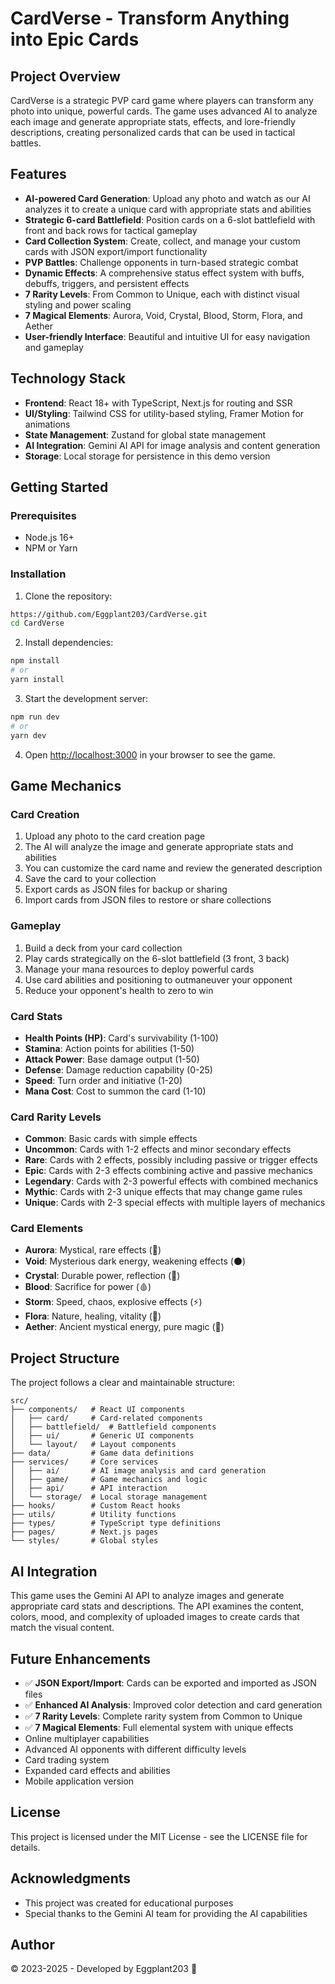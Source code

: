 # CardVerse - Transform Anything into Epic Cards

## Project Overview

CardVerse is a strategic PVP card game where players can transform any photo into unique, powerful cards. The game uses advanced AI to analyze each image and generate appropriate stats, effects, and lore-friendly descriptions, creating personalized cards that can be used in tactical battles.

## Features

- **AI-powered Card Generation**: Upload any photo and watch as our AI analyzes it to create a unique card with appropriate stats and abilities
- **Strategic 6-card Battlefield**: Position cards on a 6-slot battlefield with front and back rows for tactical gameplay
- **Card Collection System**: Create, collect, and manage your custom cards with JSON export/import functionality
- **PVP Battles**: Challenge opponents in turn-based strategic combat
- **Dynamic Effects**: A comprehensive status effect system with buffs, debuffs, triggers, and persistent effects
- **7 Rarity Levels**: From Common to Unique, each with distinct visual styling and power scaling
- **7 Magical Elements**: Aurora, Void, Crystal, Blood, Storm, Flora, and Aether
- **User-friendly Interface**: Beautiful and intuitive UI for easy navigation and gameplay

## Technology Stack

- **Frontend**: React 18+ with TypeScript, Next.js for routing and SSR
- **UI/Styling**: Tailwind CSS for utility-based styling, Framer Motion for animations
- **State Management**: Zustand for global state management
- **AI Integration**: Gemini AI API for image analysis and content generation
- **Storage**: Local storage for persistence in this demo version

## Getting Started

### Prerequisites

- Node.js 16+
- NPM or Yarn

### Installation

1. Clone the repository:

```bash
https://github.com/Eggplant203/CardVerse.git
cd CardVerse
```

2. Install dependencies:

```bash
npm install
# or
yarn install
```

3. Start the development server:

```bash
npm run dev
# or
yarn dev
```

4. Open [http://localhost:3000](http://localhost:3000) in your browser to see the game.

## Game Mechanics

### Card Creation

1. Upload any photo to the card creation page
2. The AI will analyze the image and generate appropriate stats and abilities
3. You can customize the card name and review the generated description
4. Save the card to your collection
5. Export cards as JSON files for backup or sharing
6. Import cards from JSON files to restore or share collections

### Gameplay

1. Build a deck from your card collection
2. Play cards strategically on the 6-slot battlefield (3 front, 3 back)
3. Manage your mana resources to deploy powerful cards
4. Use card abilities and positioning to outmaneuver your opponent
5. Reduce your opponent's health to zero to win

### Card Stats

- **Health Points (HP)**: Card's survivability (1-100)
- **Stamina**: Action points for abilities (1-50)
- **Attack Power**: Base damage output (1-50)
- **Defense**: Damage reduction capability (0-25)
- **Speed**: Turn order and initiative (1-20)
- **Mana Cost**: Cost to summon the card (1-10)

### Card Rarity Levels

- **Common**: Basic cards with simple effects
- **Uncommon**: Cards with 1-2 effects and minor secondary effects
- **Rare**: Cards with 2 effects, possibly including passive or trigger effects
- **Epic**: Cards with 2-3 effects combining active and passive mechanics
- **Legendary**: Cards with 2-3 powerful effects with combined mechanics
- **Mythic**: Cards with 2-3 unique effects that may change game rules
- **Unique**: Cards with 2-3 special effects with multiple layers of mechanics

### Card Elements

- **Aurora**: Mystical, rare effects (🌈)
- **Void**: Mysterious dark energy, weakening effects (⚫)
- **Crystal**: Durable power, reflection (💎)
- **Blood**: Sacrifice for power (🩸)
- **Storm**: Speed, chaos, explosive effects (⚡)
- **Flora**: Nature, healing, vitality (🌿)
- **Aether**: Ancient mystical energy, pure magic (🔮)

## Project Structure

The project follows a clear and maintainable structure:

```
src/
├── components/   # React UI components
│   ├── card/     # Card-related components
│   ├── battlefield/  # Battlefield components
│   ├── ui/       # Generic UI components
│   └── layout/   # Layout components
├── data/         # Game data definitions
├── services/     # Core services
│   ├── ai/       # AI image analysis and card generation
│   ├── game/     # Game mechanics and logic
│   ├── api/      # API interaction
│   └── storage/  # Local storage management
├── hooks/        # Custom React hooks
├── utils/        # Utility functions
├── types/        # TypeScript type definitions
├── pages/        # Next.js pages
└── styles/       # Global styles
```

## AI Integration

This game uses the Gemini AI API to analyze images and generate appropriate card stats and descriptions. The API examines the content, colors, mood, and complexity of uploaded images to create cards that match the visual content.

## Future Enhancements

- ✅ **JSON Export/Import**: Cards can be exported and imported as JSON files
- ✅ **Enhanced AI Analysis**: Improved color detection and card generation
- ✅ **7 Rarity Levels**: Complete rarity system from Common to Unique
- ✅ **7 Magical Elements**: Full elemental system with unique effects
- Online multiplayer capabilities
- Advanced AI opponents with different difficulty levels
- Card trading system
- Expanded card effects and abilities
- Mobile application version

## License

This project is licensed under the MIT License - see the LICENSE file for details.

## Acknowledgments

- This project was created for educational purposes
- Special thanks to the Gemini AI team for providing the AI capabilities

## Author

© 2023-2025 - Developed by Eggplant203 🍆
